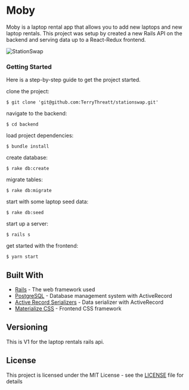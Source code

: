 # Moby

Moby is a laptop rental app that allows you to add new laptops and new laptop rentals. This project was setup by created a new Rails API on the backend and serving data up to a React-Redux frontend. 

![StationSwap](frontend/Moby-Book-Review-App.png)

### Getting Started

Here is a step-by-step guide to get the project started. 

clone the project:
```
$ git clone 'git@github.com:TerryThreatt/stationswap.git'
```

navigate to the backend: 

```
$ cd backend
```

load project dependencies: 

```
$ bundle install 
```

create database: 

```
$ rake db:create
```

migrate tables: 

```
$ rake db:migrate
```

start with some laptop seed data: 

```
$ rake db:seed 
```

start up a server: 

```
$ rails s
```

get started with the frontend: 

```
$ yarn start 
```


## Built With

* [Rails](https://rubyonrails.org/) - The web framework used
* [PostgreSQL](https://www.postgresql.org/) - Database management system with ActiveRecord 
* [Active Record Serializers](https://github.com/rails-api/active_model_serializers) - Data serializer with ActiveRecord 
* [Materialize CSS](https://materializecss.com/) - Frontend CSS framework 

## Versioning

This is V1 for the laptop rentals rails api. 


## License

This project is licensed under the MIT License - see the [LICENSE](LICENSE) file for details
